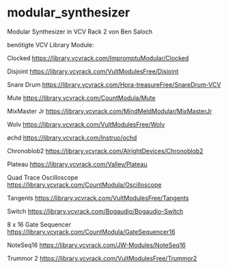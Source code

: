 # modular_synthesizer
Modular Synthesizer in VCV Rack 2
von Ben Saloch

benötigte VCV Library Module:

Clocked                   https://library.vcvrack.com/ImpromptuModular/Clocked

Disjoint                  https://library.vcvrack.com/VultModulesFree/Disjoint

Snare Drum                https://library.vcvrack.com/Hora-treasureFree/SnareDrum-VCV

Mute                      https://library.vcvrack.com/CountModula/Mute

MixMaster Jr              https://library.vcvrack.com/MindMeldModular/MixMasterJr

Wolv                      https://library.vcvrack.com/VultModulesFree/Wolv

øchd                      https://library.vcvrack.com/Instruo/ochd

Chronoblob2               https://library.vcvrack.com/AlrightDevices/Chronoblob2

Plateau                   https://library.vcvrack.com/Valley/Plateau

Quad Trace Oscilloscope   https://library.vcvrack.com/CountModula/Oscilloscope

Tangents                  https://library.vcvrack.com/VultModulesFree/Tangents

Switch                    https://library.vcvrack.com/Bogaudio/Bogaudio-Switch

8 x 16 Gate Sequencer     https://library.vcvrack.com/CountModula/GateSequencer16

NoteSeq16                 https://library.vcvrack.com/JW-Modules/NoteSeq16

Trummor 2                 https://library.vcvrack.com/VultModulesFree/Trummor2
